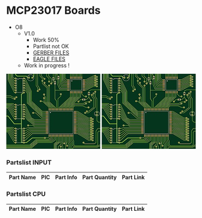 # MCP23017 Boards
+ O8
	+ V1.0
		* Work 50%
		* Partlist not OK
		* [GERBER FILES](https://github.com/Backkevin/My_LEGO_Project/tree/master/MCP23017%20Boards/O8/GERBER%20FILES)
		* [EAGLE FILES](https://github.com/Backkevin/My_LEGO_Project/tree/master/MCP23017%20Boards/O8/EAGLE)
	+ Work in progress !
<img src="https://github.com/Backkevin/My_LEGO_Project/blob/master/MCP23017 Boards/O8/IMAGE/CPU3.jpg">
<img src="https://github.com/Backkevin/My_LEGO_Project/blob/master/MCP23017 Boards/O8/IMAGE/O8.jpg">

### Partslist INPUT
                    
  Part Name   |      PIC      |   Part Info            | Part Quantity |   Part Link 
------------- | ------------- | ---------------------- | ------------- | -------------


 

### Partslist CPU
                    
  Part Name   |      PIC      |   Part Info            | Part Quantity |   Part Link 
------------- | ------------- | ---------------------- | ------------- | -------------

